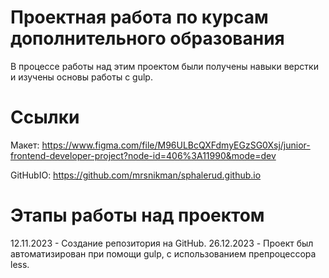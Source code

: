 # Проектная работа по курсам дополнительного образования

В процессе работы над этим проектом были получены навыки верстки и изучены основы работы с gulp.

# Ссылки

Макет: https://www.figma.com/file/M96ULBcQXFdmyEGzSG0Xsj/junior-frontend-developer-project?node-id=406%3A11990&mode=dev

GitHubIO: https://github.com/mrsnikman/sphalerud.github.io

# Этапы работы над проектом

12.11.2023 - Создание репозитория на GitHub.
26.12.2023 - Проект был автоматизирован при помощи gulp, с использованием препроцессора less. 
